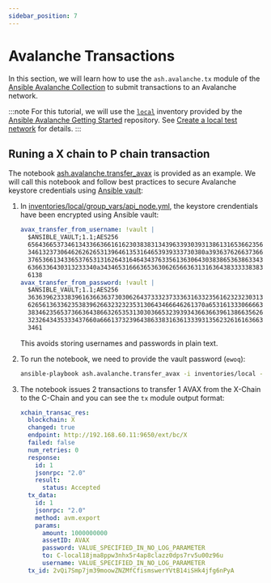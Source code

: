 ```yaml
---
sidebar_position: 7
---
```


# Avalanche Transactions

In this section, we will learn how to use the `ash.avalanche.tx` module of the [Ansible Avalanche Collection](https://github.com/AshAvalanche/ansible-avalanche-collection) to submit transactions to an Avalanche network.

:::note
For this tutorial, we will use the [`local`](https://github.com/AshAvalanche/ansible-avalanche-getting-started/tree/main/inventories/local) inventory provided by the [Ansible Avalanche Getting Started](https://github.com/AshAvalanche/ansible-avalanche-getting-started) repository. See [Create a local test network](./local-test-network) for details.
:::

## Runing a X chain to P chain transaction

The notebook [ash.avalanche.transfer_avax](https://github.com/AshAvalanche/ansible-avalanche-collection/tree/main/playbooks/transfer_avax.yml) is provided as an example. We will call this notebook and follow best practices to secure Avalanche keystore credentials using [Ansible vault](https://docs.ansible.com/ansible/latest/user_guide/vault.html):

1. In [inventories/local/group_vars/api_node.yml](https://github.com/AshAvalanche/ansible-avalanche-getting-started/tree/main/inventories/local/group_vars/api_node.yml), the keystore crendentials have been encrypted using Ansible vault:

   ```yaml
   avax_transfer_from_username: !vault |
     $ANSIBLE_VAULT;1.1;AES256
     65643665373461343366366161623038383134396339303931386131653662356663366530613539
     3461323730646262626531396461353164653939333730380a393637626637366136366439383035
     37653661343365376531316264316464343763356136306430383865363863343933323333373437
     6366336430313233340a343465316663653630626566363131636438333338383236613631633563
     6138
   avax_transfer_from_password: !vault |
     $ANSIBLE_VAULT;1.1;AES256
     36363962333839616366363730306264373332373336316332356162323230313039393265626639
     6265613633623538396266323232353130643466646261370a653161333066663034346536346365
     38346235653736636438663265353130303665323939343663663961386635626539616464373636
     3232643435333437660a666137323964386338316361333931356232616163663636646262386130
     3461
   ```

   This avoids storing usernames and passwords in plain text.

2. To run the notebook, we need to provide the vault password (`ewoq`):

   ```bash
   ansible-playbook ash.avalanche.transfer_avax -i inventories/local --ask-vault-password
   ```

3. The notebook issues 2 transactions to transfer 1 AVAX from the X-Chain to the C-Chain and you can see the `tx` module output format:

   ```yaml
   xchain_transac_res:
     blockchain: X
     changed: true
     endpoint: http://192.168.60.11:9650/ext/bc/X
     failed: false
     num_retries: 0
     response:
       id: 1
       jsonrpc: "2.0"
       result:
         status: Accepted
     tx_data:
       id: 1
       jsonrpc: "2.0"
       method: avm.export
       params:
         amount: 1000000000
         assetID: AVAX
         password: VALUE_SPECIFIED_IN_NO_LOG_PARAMETER
         to: C-local18jma8ppw3nhx5r4ap8clazz0dps7rv5u00z96u
         username: VALUE_SPECIFIED_IN_NO_LOG_PARAMETER
     tx_id: 2vQi7Smp7jm39moowZNZMfCfismswerYVtB14iSHk4jfg6nPyA
   ```
